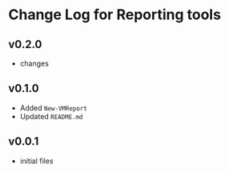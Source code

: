# Change Log for Reporting tools

## v0.2.0

+ changes

## v0.1.0

+ Added `New-VMReport`
+ Updated `README.md`

## v0.0.1

+ initial files
